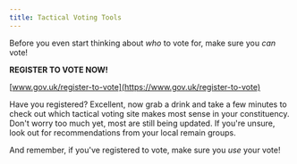 ```yaml
---
title: Tactical Voting Tools
---
```


Before you even start thinking about _who_ to vote for, make sure you _can_ vote!

**REGISTER TO VOTE NOW!**

[www.gov.uk/register-to-vote](https://www.gov.uk/register-to-vote)

Have you registered? Excellent, now grab a drink and take a few minutes to check out which tactical voting site makes most sense in your constituency. Don't worry too much yet, most are still being updated. If you're unsure, look out for recommendations from your local remain groups.

And remember, if you've registered to vote, make sure you _use_ your vote!
